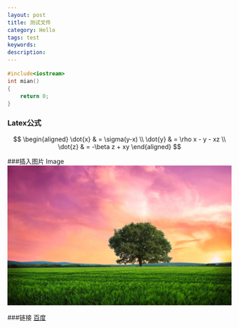 ```yaml
---
layout: post
title: 测试文件
category: Hello
tags: test
keywords: 
description: 
---
```


```c++
#include<iostream>
int mian()
{
    return 0;
}
```

### Latex公式
$$
\begin{aligned}
\dot{x} & = \sigma(y-x) \\
\dot{y} & = \rho x - y - xz \\
\dot{z} & = -\beta z + xy
\end{aligned}
$$

###插入图片
Image![Alt text](/public/img/dog.jpg)

###链接
[百度](www.baidu.com)
